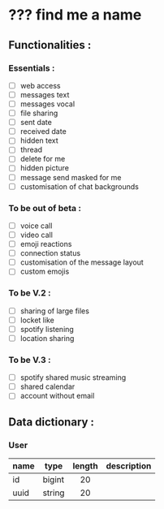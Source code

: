 # ??? find me a name

## Functionalities :
### Essentials :
- [ ] web access
- [ ] messages text
- [ ] messages vocal
- [ ] file sharing
- [ ] sent date
- [ ] received date
- [ ] hidden text
- [ ] thread
- [ ] delete for me
- [ ] hidden picture
- [ ] message send masked for me
- [ ] customisation of chat backgrounds

### To be out of beta :
- [ ] voice call
- [ ] video call
- [ ] emoji reactions
- [ ] connection status
- [ ] customisation of the message layout
- [ ] custom emojis

### To be V.2 :
- [ ] sharing of large files
- [ ] locket like
- [ ] spotify listening
- [ ] location sharing

### To be V.3 :
- [ ] spotify shared music streaming
- [ ] shared calendar
- [ ] account without email

## Data dictionary :
### User
| name | type   | length | description |
|------|--------|:------:|-------------|
| id   | bigint |   20   |             |
| uuid | string |   20   |             |
